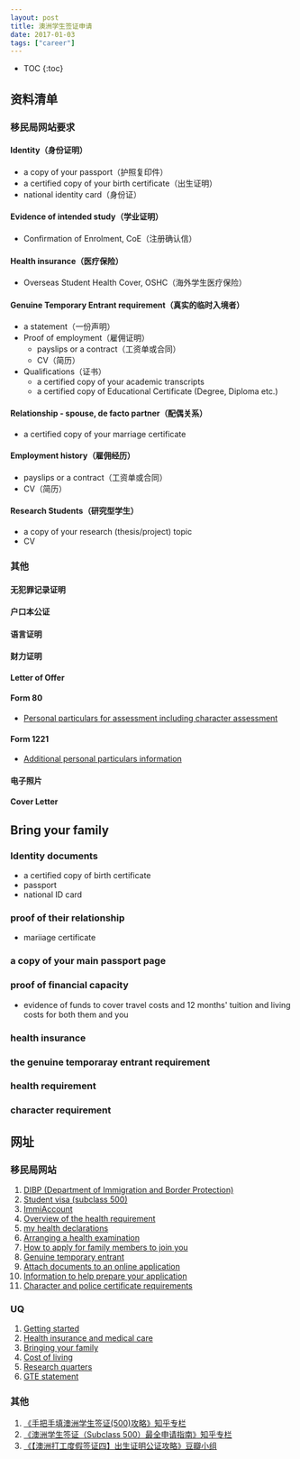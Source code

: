 ```yaml
---
layout: post
title: 澳洲学生签证申请
date: 2017-01-03
tags: ["career"]
---
```


* TOC
{:toc}

## 资料清单

### 移民局网站要求

#### Iden​tity​（身份证明）

- a copy of your passport（护照复印件）
- a certified copy of your birth certificate（出生证明）
- national identity card（身份证）

#### Evidence of intended study（学业证明）

- Confirmation of Enrolment, CoE（注册确认信）

#### Health insurance（医疗保险）

- Overseas Student Health Cover, OSHC（海外学生医疗保险）

#### Genuine Temporary Entrant requirement（真实的临时入境者）

- a statement（一份声明）
- Proof of employment（雇佣证明）
	- payslips or a contract（工资单或合同）
	- CV（简历）
- Qualifications（证书）
	- a certified copy of your academic transcripts
	- a certified copy of Educational Certificate (Degree, Diploma etc.) 

#### Relationship - spouse, de facto partner（配偶关系）

- a certified copy of your marriage certificate

#### Employment history（雇佣经历）

- payslips or a contract（工资单或合同）
- CV（简历）

#### Research Students（研究型学生）

- a copy of your research (thesis/project) topic
- CV

### 其他

#### 无犯罪记录证明

#### 户口本公证

#### 语言证明

#### 财力证明

#### Letter of Offer

#### Form 80

- [Personal particulars for assessment including character assessment](https://www.border.gov.au/Forms/Documents/80.pdf)

#### Form 1221

- [Additional personal particulars information](https://www.border.gov.au/FormsAndDocuments/Documents/1221.pdf)

#### 电子照片

#### Cover Letter

## Bring your family

### Identity documents

- a certified copy of birth certificate
- passport
- national ID card

### proof of their relationship

- mariiage certificate

### a copy of your main passport page

### proof of financial capacity

- evidence of funds to cover travel costs and 12 months' tuition and living costs for both them and you

### health insurance

### the genuine temporaray entrant requirement

### health requirement

### character requirement

## 网址

### 移民局网站

1. [DIBP (Department of Immigration and Border Protection)](http://www.border.gov.au/)
2. 	[Student visa (subclass 500)](http://www.border.gov.au/Trav/Visa-1/500-)
3. [ImmiAccount](http://www.border.gov.au/Trav/Visa/Immi)
4. [Overview of the health requirement](http://www.border.gov.au/Trav/Visa/Heal/overview-of-the-health-requirement)
5. [my health declarations](http://www.border.gov.au/Trav/Visa/Heal/meeting-the-health-requirement/health-examinations/my-health-declarations)
6. [Arranging a health examination](http://www.border.gov.au/Trav/Visa/Heal/meeting-the-health-requirement/arranging-a-health-examination)
7. [How to apply for family members to join you](http://www.border.gov.au/Trav/Stud/Brin)
8. [Genuine temporary entrant](https://www.border.gov.au/Trav/Stud/More/Genuine-Temporary-Entrant)
9. [Attach documents to an online application](https://www.border.gov.au/Trav/Visa/Atta)
10. [Information to help prepare your application](https://www.border.gov.au/Trav/Visa/Info)
11. [Character and police certificate requirements](http://www.border.gov.au/Trav/Visa/Char)

### UQ

1. [Getting started](https://graduate-school.uq.edu.au/getting-started)
1. [Health insurance and medical care](https://future-students.uq.edu.au/international/health-insurance)
2. [Bringing your family](https://future-students.uq.edu.au/international/bringing-your-family)
3. [Cost of living](https://future-students.uq.edu.au/international/cost-living)
4. [Research quarters](https://graduate-school.uq.edu.au/research-quarters)
5. [GTE statement](https://future-students.uq.edu.au/files/3234/UQ_GTE_Statement_of_Purpose.pdf)


### 其他

1. [《手把手填澳洲学生签证(500)攻略》知乎专栏](https://zhuanlan.zhihu.com/p/22212766)
2. [《澳洲学生签证（Subclass 500）最全申请指南》知乎专栏](https://zhuanlan.zhihu.com/p/23656583)
3. [《【澳洲打工度假签证四】出生证明公证攻略》豆瓣小组](https://www.douban.com/group/topic/71347342/)